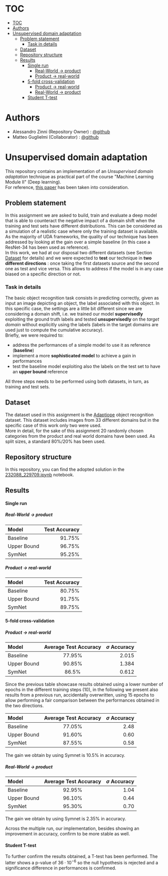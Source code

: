 # TOC

<!--toc:start-->
- [TOC](#toc)
- [Authors](#authors)
- [Unsupervised domain adaptation](#unsupervised-domain-adaptation)
  - [Problem statement](#problem-statement)
    - [Task in details](#task-in-details)
  - [Dataset](#dataset)
  - [Repository structure](#repository-structure)
  - [Results](#results)
      - [Single run](#single-run)
        - [Real-World $\to$ product](#real-world-to-product)
        - [Product $\to$ real-world](#product-to-real-world)
      - [5-fold cross-validation](#5-fold-cross-validation)
        - [Product $\to$ real-world](#product-to-real-world)
        - [Real-World $\to$ product](#real-world-to-product)
      - [Student T-test](#student-t-test)
<!--toc:end-->

# Authors
- Alessandro Zinni (Repository Owner) : [@github](https://github.com/Zinni98)
- Matteo Guglielmi (Collaborator) : [@github](https://github.com/MatteoGuglielmi-tech)

# Unsupervised domain adaptation 
This repository contains an implementation of an *Unsupervised domain adaptation* technique as practical part of the course "Machine Learning Module II" (Deep learning).   
For reference, [this paper](https://arxiv.org/abs/1904.04663) has been taken into consideration.

## Problem statement
In this assignment we are asked to build, train and evaluate a deep model that is able to counteract the negative impact of a domain shift when the training and test sets
have different distributions. This can be considered as a simulation of a realistic case where only the training dataset is available.  
As the majority of UDA frameworks, the quality of our technique has been addressed by looking at the gain over a simple baseline (in this case a ResNet-34 has been used as reference).  
In this work, we had at our disposal two different datasets (see Section [Dataset](#Dataset) for details) and we were expected to **test** our
technique in **two different directions** : once taking the first datasets source and the second one as test and vice versa. This allows to 
address if the model is in any case biased on a specific direction or not. 

### Task in details
The basic object recognition task consists in predicting correctly, given as input an image depicting an object, the label associated 
with this object. In this specific case, the settings are a little bit different since we are considering a domain shift, i.e. we trained our
model **supervisedly** exploiting the ground truth labels and tested **unsupervisedly** on the *target domain* without explicitly using the labels
(labels in the target domains are used just to compute the cumulative accuracy).  
Briefly, we were required to:
- address the performances of a simple model to use it as reference (**baseline**)
- implement a more **sophisticated model** to achieve a gain in performances 
- test the baseline model exploiting also the labels on the test set to have an **upper bound** reference

All three steps needs to be performed using both datasets, in turn, as training and test sets.

## Dataset
The dataset used in this assignment is the [Adaptiope](https://openaccess.thecvf.com/content/WACV2021/papers/Ringwald_Adaptiope_A_Modern_Benchmark_for_Unsupervised_Domain_Adaptation_WACV_2021_paper.pdf) 
object recognition dataset. 
This dataset includes images from $33$ different domains but in the specific case of this work only two were used.  
More in detail, for the sake of this assignment $20$ randomly chosen categories from the product and real world domains have been used. 
As split sizes, a standard $80\%/20\%$ has been used.

## Repository structure
In this repository, you can find the adopted solution in the [232088_229709.ipynb](https://github.com/Zinni98/Symnet-Unsupervised-domain-adaptation/blob/main/project.ipynb)
notebook.

## Results

#### Single run

##### Real-World $\to$ product

| Model          | Test Accuracy     |
| :---           |         ---:      |
| Baseline       |   $91.75\%$       |
| Upper Bound    |   $96.75\%$       |
| SymNet         |   $95.25\%$       |

##### Product $\to$ real-world

| Model          | Test Accuracy     |
| :---           |          ---:     |
| Baseline       |    $80.75\%$      |
| Upper Bound    |    $91.75\%$      |
| SymNet         |    $89.75\%$      |

#### 5-fold cross-validation

##### Product $\to$ real-world

| Model          | Average Test Accuracy   | $\sigma$ Accuracy     |
| :---           |    :----:               |          ---:         |
| Baseline       |  $77.95\%$              |   $2.015$             |
| Upper Bound    |  $90.85\%$              |   $1.384$             |
| SymNet         |  $86.5\%$               |   $0.612$             |

Since the previous table showcase results obtained using a lower number of epochs in the different training steps ($10$), in the following we present also results 
from a previous run, accidentally overwritten, using $15$ epochs to allow performing a fair comparison between the performances obtained in the two directions.  

| Model          | Average Test Accuracy   | $\sigma$ Accuracy     |
| :---           |    :----:               |          ---:         |
| Baseline       |  $77.05\%$              |   $2.48$              |
| Upper Bound    |  $91.60\%$              |   $0.60$              |
| SymNet         |  $87.55\%$              |   $0.58$              |

The gain we obtain by using Symnet is $10.5\%$ in accuracy.

##### Real-World $\to$ product

| Model          | Average Test Accuracy   | $\sigma$ Accuracy    |
| :---           |    :----:               |          ---:        |
| Baseline       |  $92.95\%$              |   $1.04$             |
| Upper Bound    |  $96.10\%$              |   $0.44$             |
| SymNet         |  $95.30\%$              |   $0.70$             |

The gain we obtain by using Symnet is $2.35\%$ in accuracy.

Across the multiple run, our implementation, besides showing an improvement in accuracy, confirm to be more stable as well.

#### Student T-test
To further confirm the results obtained, a T-test has been performed. The latter shows a p-value of $36\cdot10^{-6}$ so the null hypothesis is 
rejected and a significance difference in performances is confirmed.

